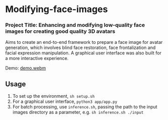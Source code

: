 # Modifying-face-images

### Project Title: Enhancing and modifying low-quality face images for creating good quality 3D avatars

Aims to create an end-to-end framework to prepare a face image for avatar generation, which involves blind face restoration, face frontalization and facial expression manipulation. A graphical user interface was also built for a more interactive experience.

Demo: [demo.webm](https://user-images.githubusercontent.com/60819523/236635676-52934956-ee53-4318-937e-49fb3d3fa4ae.webm)

## Usage
1. To set up the environment, `sh setup.sh`
2. For a graphical user interface, `python3 app/app.py`
3. For batch processing, use `inference.sh`, passing the path to the input images directory as a parameter, e.g. `sh inference.sh ./input`
